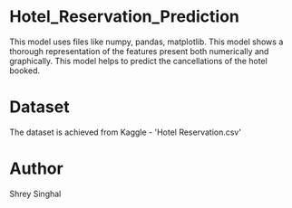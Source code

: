 # Hotel_Reservation_Prediction
  
  This model uses files like numpy, pandas, matplotlib.
  This model shows a thorough representation of the features present both numerically and graphically.
  This model helps to predict the cancellations of the hotel booked.
  
# Dataset
  The dataset is achieved from Kaggle - 'Hotel Reservation.csv'
  
# Author
  Shrey Singhal
